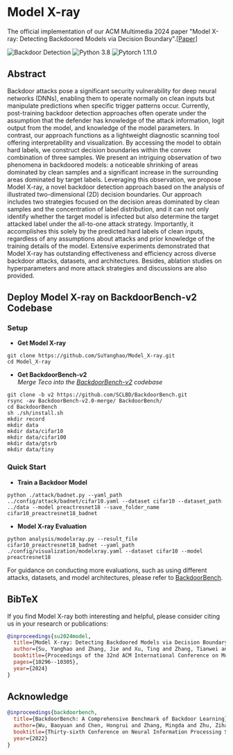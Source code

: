 # Model X-ray

The official implementation of our ACM Multimedia 2024 paper "Model X-ray: Detecting Backdoored Models via Decision Boundary".[[Paper](https://arxiv.org/abs/2402.17465v2)] 

![Backdoor Detection](https://img.shields.io/badge/Backdoor-Detction-yellow.svg?style=plastic)
![Python 3.8](https://img.shields.io/badge/python-3.8-green.svg?style=plastic)
![Pytorch 1.11.0](https://img.shields.io/badge/pytorch-1.11.0-orange.svg?style=plastic)

## Abstract
Backdoor attacks pose a significant security vulnerability for deep neural networks (DNNs), enabling them to operate normally on clean inputs but manipulate predictions when specific trigger patterns occur. Currently, post-training backdoor detection approaches often operate under the assumption that the defender has knowledge of the attack information, logit output from the model, and knowledge of the model parameters. In contrast, our approach functions as a lightweight diagnostic scanning tool offering interpretability and visualization. By accessing the model to obtain hard labels, we construct decision boundaries within the convex combination of three samples. We present an intriguing observation of two phenomena in backdoored models: a noticeable shrinking of areas dominated by clean samples and a significant increase in the surrounding areas dominated by target labels. Leveraging this observation, we propose Model X-ray, a novel backdoor detection approach based on the analysis of illustrated two-dimensional (2D) decision boundaries. Our approach includes two strategies focused on the decision areas dominated by clean samples and the concentration of label distribution, and it can not only identify whether the target model is infected but also determine the target attacked label under the all-to-one attack strategy. Importantly, it accomplishes this solely by the predicted hard labels of clean inputs, regardless of any assumptions about attacks and prior knowledge of the training details of the model. Extensive experiments demonstrated that Model X-ray has outstanding effectiveness and efficiency across diverse backdoor attacks, datasets, and architectures. Besides, ablation studies on hyperparameters and more attack strategies and discussions are also provided.
## Deploy Model X-ray on BackdoorBench-v2 Codebase
### Setup
- **Get Model X-ray**
```shell 
git clone https://github.com/SuYanghao/Model_X-ray.git
cd Model_X-ray
```
- **Get BackdoorBench-v2**\
*Merge Teco into the [BackdoorBench-v2](https://github.com/SCLBD/BackdoorBench) codebase*
```shell 
git clone -b v2 https://github.com/SCLBD/BackdoorBench.git
rsync -av BackdoorBench-v2.0-merge/ BackdoorBench/
cd BackdoorBench
sh ./sh/install.sh
mkdir record
mkdir data
mkdir data/cifar10
mkdir data/cifar100
mkdir data/gtsrb
mkdir data/tiny
```


### Quick Start
- **Train a Backdoor Model**
```
python ./attack/badnet.py --yaml_path ../config/attack/badnet/cifar10.yaml --dataset cifar10 --dataset_path ../data --model preactresnet18 --save_folder_name cifar10_preactresnet18_badnet
```

- **Model X-ray Evaluation**
```
python analysis/modelxray.py --result_file cifar10_preactresnet18_badnet --yaml_path ./config/visualization/modelxray.yaml --dataset cifar10 --model preactresnet18
```

For guidance on conducting more evaluations, such as using different attacks, datasets, and model architectures, please refer to [BackdoorBench](https://github.com/SCLBD/BackdoorBench).

## BibTeX 
If you find Model X-ray both interesting and helpful, please consider citing us in your research or publications:
```bibtex
@inproceedings{su2024model,
  title={Model X-ray: Detecting Backdoored Models via Decision Boundary},
  author={Su, Yanghao and Zhang, Jie and Xu, Ting and Zhang, Tianwei and Zhang, Weiming and Yu, Nenghai},
  booktitle={Proceedings of the 32nd ACM International Conference on Multimedia},
  pages={10296--10305},
  year={2024}
}
```
## Acknowledge
```bibtex
@inproceedings{backdoorbench,
  title={BackdoorBench: A Comprehensive Benchmark of Backdoor Learning},
  author={Wu, Baoyuan and Chen, Hongrui and Zhang, Mingda and Zhu, Zihao and Wei, Shaokui and Yuan, Danni and Shen, Chao},
  booktitle={Thirty-sixth Conference on Neural Information Processing Systems Datasets and Benchmarks Track},
  year={2022}
}
```

